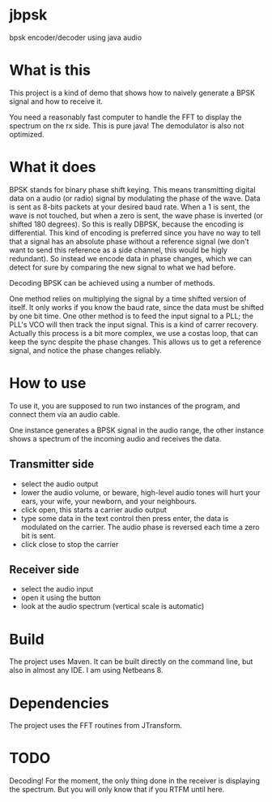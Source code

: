 # jbpsk
bpsk encoder/decoder using java audio

What is this
============

This project is a kind of demo that shows how to naively generate a BPSK signal and how to receive it.

You need a reasonably fast computer to handle the FFT to display the spectrum on the rx side. This is pure java!
The demodulator is also not optimized.

What it does
============

BPSK stands for binary phase shift keying. This means transmitting digital data on a audio (or radio) signal by modulating the phase of the wave.
Data is sent as 8-bits packets at your desired baud rate. When a 1 is sent, the wave is not touched, but when a zero is sent, the wave phase is inverted (or shifted 180 degrees).
So this is really DBPSK, because the encoding is differential. This kind of encoding  is preferred since you have no way to tell that a signal has an absolute phase without a reference signal (we don't want to send this reference as a side channel, this would be higly redundant). So instead we encode data in phase changes, which we can detect for sure by comparing the new signal to what we had before.

Decoding BPSK can be achieved using a number of methods.

One method relies on multiplying the signal by a time shifted version of itself. It only works if you know the baud rate, since the data must be shifted by one bit time.
One other method is to feed the input signal to a PLL; the PLL's VCO will then track the input signal. This is a kind of carrer recovery. Actually this process is a bit more complex, we use a costas loop, that can keep the sync despite the phase changes. This allows us to get a reference signal, and notice the phase changes reliably.

How to use
==========

To use it, you are supposed to run two instances of the program, and connect them via an audio cable.

One instance generates a BPSK signal in the audio range, the other instance shows a spectrum of the incoming audio and receives the data.

Transmitter side
----------------

- select the audio output
- lower the audio volume, or beware, high-level audio tones will hurt your ears, your wife, your newborn, and your neighbours.
- click open, this starts a carrier audio output
- type some data in the text control then press enter, the data is modulated on the carrier. The audio phase is reversed each time a zero bit is sent.
- click close to stop the carrier

Receiver side
-------------
- select the audio input
- open it using the button
- look at the audio spectrum (vertical scale is automatic)

Build
=====
The project uses Maven. It can be built directly on the command line, but also in almost any IDE. I am using Netbeans 8.

Dependencies
============

The project uses the FFT routines from JTransform.

TODO
====
Decoding! For the moment, the only thing done in the receiver is displaying the spectrum. But you will only know that if you RTFM until here.
